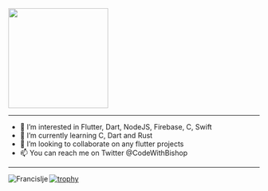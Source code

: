 <div id="header" align="left">
  <img src="https://media.giphy.com/media/RbDKaczqWovIugyJmW/giphy.gif" width="200"/>
</div>


--------------------------------------------------------------------
- 👀 I’m interested in Flutter, Dart, NodeJS, Firebase, C, Swift
- 🌱 I’m currently learning C, Dart and Rust
- 💞️ I’m looking to collaborate on any flutter projects
- 📫 You can reach me on Twitter @CodeWithBishop

<!---
FrancisIje/FrancisIje is a ✨ special ✨ repository because its `README.md` (this file) appears on your GitHub profile.
You can click the Preview link to take a look at your changes.
--->

------------------------------------------------------------------------------------------------------------------------------------------------------------------------------------------------------------


<img align="left" src="https://camo.githubusercontent.com/636c7f41758cfe67139d45953c1e1299529386a07ed1f67af61c857177d5efbc/68747470733a2f2f6769746875622d726561646d652d73746174732e76657263656c2e6170702f6170692f746f702d6c616e67733f757365726e616d653d666f6c616f6c75776166656d692673686f775f69636f6e733d74727565266c6f63616c653d656e267468656d653d67727576626f78266c61796f75743d636f6d70616374" alt="FrancisIje" data-canonical-src="https://github-readme-stats.vercel.app/api/top-langs?username=FrancisIje&amp;show_icons=true&amp;locale=en&amp;theme=gruvbox&amp;layout=compact" style="max-width: 100%;">




[![trophy](https://github-profile-trophy.vercel.app/?username=FrancisIje)](https://github.com/ryo-ma/github-profile-trophy)
